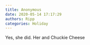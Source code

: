 ```yaml
---
title: Anonymous
date: 2020-05-14 17:17:29
authors: Ripp
categories: Holiday
---
```


 Yes, she did.   Her and Chuckie Cheese